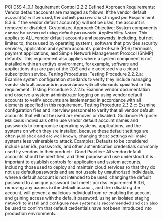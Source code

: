PCI DSS 4_0_1 Requirement Control 2.2.2 Defined Approach Requirements: Vendor default accounts are managed as follows: If the vendor default account(s) will be used, the default password is changed per Requirement 8.3.6. If the vendor default account(s) will not be used, the account is removed or disabled. Customized Approach Objective: System components cannot be accessed using default passwords. Applicability Notes: This applies to ALL vendor default accounts and passwords, including, but not limited to, those used by operating systems, software that provides security services, application and system accounts, point-of-sale (POS) terminals, payment applications, and Simple Network Management Protocol (SNMP) defaults. This requirement also applies where a system component is not installed within an entity’s environment, for example, software and applications that are part of the CDE and are accessed via a cloud subscription service. Testing Procedures: Testing Procedure 2.2.2.a: Examine system configuration standards to verify they include managing vendor default accounts in accordance with all elements specified in this requirement. Testing Procedure 2.2.2.b: Examine vendor documentation and observe a system administrator logging on using vendor default accounts to verify accounts are implemented in accordance with all elements specified in this requirement. Testing Procedure 2.2.2.c: Examine configuration files and interview personnel to verify that all vendor default accounts that will not be used are removed or disabled. Guidance: Purpose: Malicious individuals often use vendor default account names and passwords to compromise operating systems, applications, and the systems on which they are installed. because these default settings are often published and are well known, changing these settings will make systems less vulnerable to attack. Examples: Defaults to be considered include user ids, passwords, and other authentication credentials commonly used by vendors in their products. Good Practice: All vendor default accounts should be identified, and their purpose and use understood. it is important to establish controls for application and system accounts, including those used to deploy and maintain cloud services so that they do not use default passwords and are not usable by unauthorized individuals. where a default account is not intended to be used, changing the default password to a unique password that meets pci dss requirement 8.3.6, removing any access to the default account, and then disabling the account, will prevent a malicious individual from re-enabling the account and gaining access with the default password. using an isolated staging network to install and configure new systems is recommended and can also be used to confirm that default credentials have not been introduced into production environments.